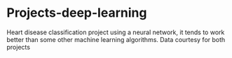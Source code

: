 # Projects-deep-learning
Heart disease classification project using a neural network, it tends to work better than some other machine learning algorithms.
Data courtesy for both projects
